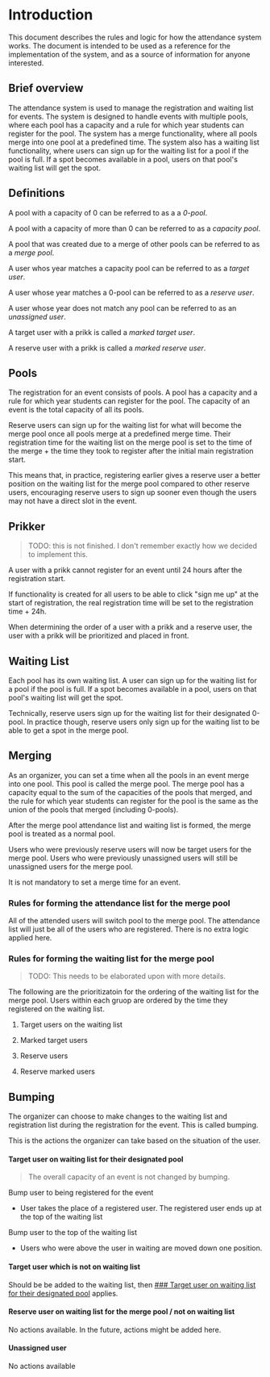 # Introduction

This document describes the rules and logic for how the attendance system works. The document is intended to be used as a reference for the implementation of the system, and as a source of information for anyone interested.

## Brief overview

The attendance system is used to manage the registration and waiting list for events. The system is designed to handle events with multiple pools, where each pool has a capacity and a rule for which year students can register for the pool. The system has a merge functionality, where all pools merge into one pool at a predefined time. The system also has a waiting list functionality, where users can sign up for the waiting list for a pool if the pool is full. If a spot becomes available in a pool, users on that pool's waiting list will get the spot.

## Definitions

A pool with a capacity of 0 can be referred to as a a _0-pool_.

A pool with a capacity of more than 0 can be referred to as a _capacity pool_.

A pool that was created due to a merge of other pools can be referred to as a _merge pool_.

A user whos year matches a capacity pool can be referred to as a _target user_.

A user whose year matches a 0-pool can be referred to as a _reserve user_.

A user whose year does not match any pool can be referred to as an _unassigned user_.

A target user with a prikk is called a _marked target user_.

A reserve user with a prikk is called a _marked reserve user_.


## Pools

The registration for an event consists of pools. A pool has a capacity and a rule for which year students can register for the pool. The capacity of an event is the total capacity of all its pools.

Reserve users can sign up for the waiting list for what will become the merge pool once all pools merge at a predefined merge time. Their registration time for the waiting list on the merge pool is set to the time of the merge + the time they took to register after the initial main registration start.

This means that, in practice, registering earlier gives a reserve user a better position on the waiting list for the merge pool compared to other reserve users, encouraging reserve users to sign up sooner even though the users may not have a direct slot in the event.

## Prikker

> TODO: this is not finished. I don't remember exactly how we decided to implement this.

A user with a prikk cannot register for an event until 24 hours after the registration start.

If functionality is created for all users to be able to click "sign me up" at the start of registration, the real registration time will be set to the registration time + 24h. 

When determining the order of a user with a prikk and a reserve user, the user with a prikk will be prioritized and placed in front.

## Waiting List

Each pool has its own waiting list. A user can sign up for the waiting list for a pool if the pool is full. If a spot becomes available in a pool, users on that pool's waiting list will get the spot. 

Technically, reserve users sign up for the waiting list for their designated 0-pool. In practice though, reserve users only sign up for the waiting list to be able to get a spot in the merge pool.

## Merging

As an organizer, you can set a time when all the pools in an event merge into one pool. This pool is called the merge pool. The merge pool has a capacity equal to the sum of the capacities of the pools that merged, and the rule for which year students can register for the pool is the same as the union of the pools that merged (including 0-pools).

After the merge pool attendance list and waiting list is formed, the merge pool is treated as a normal pool.

Users who were previously reserve users will now be target users for the merge pool. Users who were previously unassigned users will still be unassigned users for the merge pool.

It is not mandatory to set a merge time for an event.

### Rules for forming the attendance list for the merge pool

All of the attended users will switch pool to the merge pool. The attendance list will just be all of the users who are registered. There is no extra logic applied here.

### Rules for forming the waiting list for the merge pool

> TODO: This needs to be elaborated upon with more details.

The following are the prioritizatoin for the ordering of the waiting list for the merge pool. Users within each gruop are ordered by the time they registered on the waiting list.

1. Target users on the waiting list

2. Marked target users

3. Reserve users

4. Reserve marked users


## Bumping

The organizer can choose to make changes to the waiting list and registration list during the registration for the event. This is called bumping.

This is the actions the organizer can take based on the situation of the user.

#### Target user on waiting list for their designated pool

> The overall capacity of an event is not changed by bumping. 

Bump user to being registered for the event
- User takes the place of a registered user. The registered user ends up at the top of the waiting list

Bump user to the top of the waiting list
- Users who were above the user in waiting are moved down one position.

#### Target user which is not on waiting list

Should be be added to the waiting list, then [### Target user on waiting list for their designated pool](#target-user-on-waiting-list-for-their-designated-pool) applies.

#### Reserve user on waiting list for the merge pool / not on waiting list

No actions available. In the future, actions might be added here.

#### Unassigned user

No actions available
